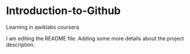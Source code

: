 # Introduction-to-Github
Learning in qwiklabs coursera

I am editing the README file. Adding some more details about the project description.
